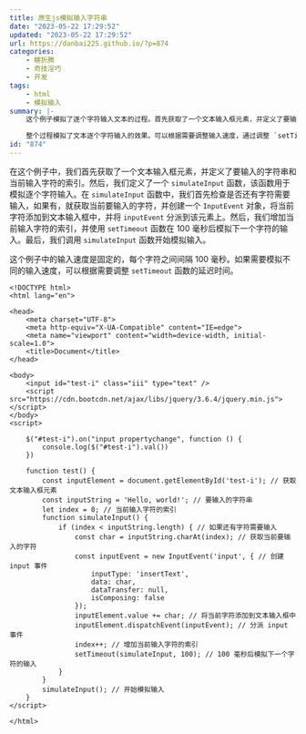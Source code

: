 ```yaml
---
title: 原生js模拟输入字符串
date: "2023-05-22 17:29:52"
updated: "2023-05-22 17:29:52"
url: https://danbai225.github.io/?p=874
categories:
    - 瞎折腾
    - 奇技淫巧
    - 开发
tags:
    - html
    - 模拟输入
summary: |-
    这个例子模拟了逐个字符输入文本的过程。首先获取了一个文本输入框元素，并定义了要输入的字符串和当前输入字符的索引。然后定义了一个 `simulateInput` 函数用于模拟逐个字符输入。在函数内部，检查是否还有字符需要输入，如果有，则获取当前要输入的字符，并创建一个 `InputEvent` 对象，将字符添加到文本输入框中，并分派 `inputEvent` 事件。然后增加当前输入字符的索引，并使用 `setTimeout` 函数在 100 毫秒后模拟下一个字符的输入。最后调用 `simulateInput` 函数开始模拟输入。

    整个过程模拟了文本逐个字符输入的效果。可以根据需要调整输入速度，通过调整 `setTimeout` 函数的延迟时间来实现。
id: "874"
---
```


在这个例子中，我们首先获取了一个文本输入框元素，并定义了要输入的字符串和当前输入字符的索引。然后，我们定义了一个 `simulateInput` 函数，该函数用于模拟逐个字符输入。在 `simulateInput` 函数中，我们首先检查是否还有字符需要输入，如果有，就获取当前要输入的字符，并创建一个 `InputEvent` 对象，将当前字符添加到文本输入框中，并将 `inputEvent` 分派到该元素上。然后，我们增加当前输入字符的索引，并使用 `setTimeout` 函数在 100 毫秒后模拟下一个字符的输入。最后，我们调用 `simulateInput` 函数开始模拟输入。

这个例子中的输入速度是固定的，每个字符之间间隔 100 毫秒。如果需要模拟不同的输入速度，可以根据需要调整 `setTimeout` 函数的延迟时间。

```
<!DOCTYPE html>
<html lang="en">

<head>
    <meta charset="UTF-8">
    <meta http-equiv="X-UA-Compatible" content="IE=edge">
    <meta name="viewport" content="width=device-width, initial-scale=1.0">
    <title>Document</title>
</head>

<body>
    <input id="test-i" class="iii" type="text" />
    <script src="https://cdn.bootcdn.net/ajax/libs/jquery/3.6.4/jquery.min.js"></script>
</body>
<script>

    $("#test-i").on("input propertychange", function () {
        console.log($("#test-i").val())
    })

    function test() {
        const inputElement = document.getElementById('test-i'); // 获取文本输入框元素
        const inputString = 'Hello, world!'; // 要输入的字符串
        let index = 0; // 当前输入字符的索引
        function simulateInput() {
            if (index < inputString.length) { // 如果还有字符需要输入
                const char = inputString.charAt(index); // 获取当前要输入的字符
                const inputEvent = new InputEvent('input', { // 创建 input 事件
                    inputType: 'insertText',
                    data: char,
                    dataTransfer: null,
                    isComposing: false
                });
                inputElement.value += char; // 将当前字符添加到文本输入框中
                inputElement.dispatchEvent(inputEvent); // 分派 input 事件
                index++; // 增加当前输入字符的索引
                setTimeout(simulateInput, 100); // 100 毫秒后模拟下一个字符的输入
            }
        }
        simulateInput(); // 开始模拟输入
    }
</script>

</html>
```
